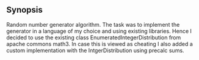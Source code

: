 ## Synopsis

Random number generator algorithm. The task was to implement the generator in a language of my choice and using
existing libraries. Hence I decided to use the existing class EnumeratedIntegerDistribution from apache commons math3.
In case this is viewed as cheating I also added a custom implementation with the IntgerDistribution using precalc sums.

